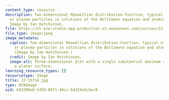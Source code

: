 ```yaml
---
content_type: resource
description: Two-dimensional Maxwellian distribution-function, typical of gas molecules
  or plasma particles in solutions of the Boltzmann equation and atomistic simulations.
  Image by Ian Hutchinson.
file: https://ol-ocw-studio-app-production.s3.amazonaws.com/courses/22-15-essential-numerical-methods-fall-2014/b43308e0545888f146ccb4324e2cbec8_22-15f14.jpg
file_type: image/jpeg
image_metadata:
  caption: Two-dimensional Maxwellian distribution-function, typical of gas molecules
    or plasma particles in solutions of the Boltzmann equation and atomistic simulations.
    (Image by Ian Hutchinson.)
  credit: Image by Ian Hutchinson.
  image-alt: Three-dimensional plot with a single substantial maximum rising above
    a planar surface.
learning_resource_types: []
resourcetype: Image
title: 22-15f14.jpg
type: OCWImage
uid: b43308e0-5458-88f1-46cc-b4324e2cbec8
---
```

